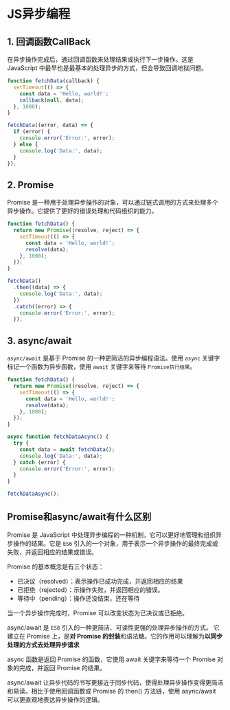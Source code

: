 # JS异步编程

## 1. 回调函数CallBack

在异步操作完成后，通过回调函数来处理结果或执行下一步操作。这是 JavaScript 中最早也是最基本的处理异步的方式，但会导致回调地狱问题。

```javascript
function fetchData(callback) {
  setTimeout(() => {
    const data = 'Hello, world!';
    callback(null, data);
  }, 1000);
}

fetchData((error, data) => {
  if (error) {
    console.error('Error:', error);
  } else {
    console.log('Data:', data);
  }
});
```

## 2. Promise

Promise 是一种用于处理异步操作的对象，可以通过链式调用的方式来处理多个异步操作。它提供了更好的错误处理和代码组织的能力。

```javascript
function fetchData() {
  return new Promise((resolve, reject) => {
    setTimeout(() => {
      const data = 'Hello, world!';
      resolve(data);
    }, 1000);
  });
}

fetchData()
  .then((data) => {
    console.log('Data:', data);
  })
  .catch((error) => {
    console.error('Error:', error);
  });
```

## 3. async/await

`async/await` 是基于 Promise 的一种更简洁的异步编程语法。使用 `async` 关键字标记一个函数为异步函数，使用 `await` 关键字来等待 `Promise执行结果`。

```javascript
function fetchData() {
  return new Promise((resolve, reject) => {
    setTimeout(() => {
      const data = 'Hello, world!';
      resolve(data);
    }, 1000);
  });
}

async function fetchDataAsync() {
  try {
    const data = await fetchData();
    console.log('Data:', data);
  } catch (error) {
    console.error('Error:', error);
  }
}

fetchDataAsync();
```

## Promise和async/await有什么区别

Promise 是 JavaScript 中处理异步编程的一种机制，它可以更好地管理和组织异步操作的结果。它是 `ES6` 引入的一个对象，用于表示一个异步操作的最终完成或失败，并返回相应的结果或错误。

Promise 的基本概念是有三个状态：

- 已决议（resolved）：表示操作已成功完成，并返回相应的结果
- 已拒绝（rejected）：示操作失败，并返回相应的错误。
- 等待中（pending）：操作还没结束，还在等待

当一个异步操作完成时，Promise 可以改变状态为已决议或已拒绝。

async/await 是 `ES8` 引入的一种更简洁、可读性更强的处理异步操作的方式。 它建立在 Promise 上，是**对 Promise 的封装**和语法糖。它的作用可以理解为**以同步处理的方式去处理异步请求**

async 函数是返回 Promise 的函数，它使用 await 关键字来等待一个 Promise 对象的完成，并返回 Promise 的结果。

async/await 让异步代码的书写更接近于同步代码，使得处理异步操作变得更简洁和易读。相比于使用回调函数或 Promise 的 then() 方法链，使用 async/await 可以更直观地表达异步操作的逻辑。
